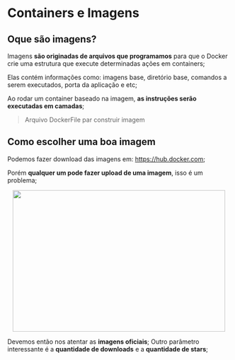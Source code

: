 # Containers e Imagens

## Oque são imagens?

Imagens __são originadas de arquivos que programamos__ para que o Docker crie uma estrutura que execute determinadas ações em containers;

Elas contém informações como: imagens base, diretório base, comandos a serem executados, porta da aplicação e etc;

Ao rodar um container baseado na imagem, __as instruções serão executadas em camadas__;

> Arquivo DockerFile par construir imagem


## Como escolher uma boa imagem

Podemos fazer download das imagens em: https://hub.docker.com;

Porém __qualquer um pode fazer upload de uma imagem__, isso é um problema;

<p align="center">
    <img src="/3 - Imagens e Avançando Containers/assets/dockerSearchImages.png" width="480" height="320">
</p>

Devemos então nos atentar as __imagens oficiais__;
Outro parâmetro interessante é a __quantidade de downloads__ e a __quantidade de stars__;

